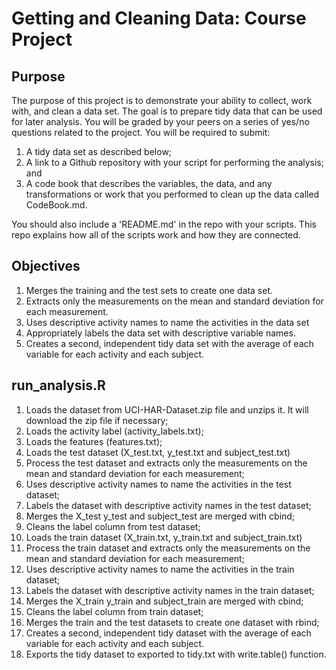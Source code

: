 Getting and Cleaning Data: Course Project
=========================================

Purpose 
-------

The purpose of this project is to demonstrate your ability to collect, work with, and clean a data set. The goal is to prepare tidy data that can be used for later analysis. You will be graded by your peers on a series of yes/no questions related to the project. You will be required to submit: 

1. A tidy data set as described below;
2. A link to a Github repository with your script for performing the analysis; and 
3. A code book that describes the variables, the data, and any transformations or work that you performed to clean up the data called CodeBook.md. 

You should also include a 'README.md' in the repo with your scripts. This repo explains how all of the scripts work and how they are connected.


Objectives
----------

1. Merges the training and the test sets to create one data set.
2. Extracts only the measurements on the mean and standard deviation for each measurement. 
3. Uses descriptive activity names to name the activities in the data set
4. Appropriately labels the data set with descriptive variable names. 
5. Creates a second, independent tidy data set with the average of each variable for each activity and each subject. 

run_analysis.R
-----------------
1. Loads the dataset from UCI-HAR-Dataset.zip file and unzips it. It will download the zip file if necessary;
2. Loads the activity label (activity_labels.txt);
3. Loads the features (features.txt);
4. Loads the test dataset (X_test.txt, y_test.txt and subject_test.txt)
5. Process the test dataset and extracts only the measurements on the mean and standard deviation for each measurement;
6. Uses descriptive activity names to name the activities in the test dataset;
7. Labels the dataset with descriptive activity names in the test dataset;
8. Merges the X_test y_test and subject_test are merged with cbind;
9. Cleans the label column from test dataset;
10. Loads the train dataset (X_train.txt, y_train.txt and subject_train.txt)
11. Process the train dataset and extracts only the measurements on the mean and standard deviation for each measurement;
12. Uses descriptive activity names to name the activities in the train dataset;
13. Labels the dataset with descriptive activity names in the train dataset;
14. Merges the X_train y_train and subject_train are merged with cbind;
15. Cleans the label column from train dataset;
16. Merges the train and the test datasets to create one dataset with rbind;
17. Creates a second, independent tidy dataset with the average of each variable for each activity and each subject.
18. Exports the tidy dataset to exported to tidy.txt with write.table() function.

